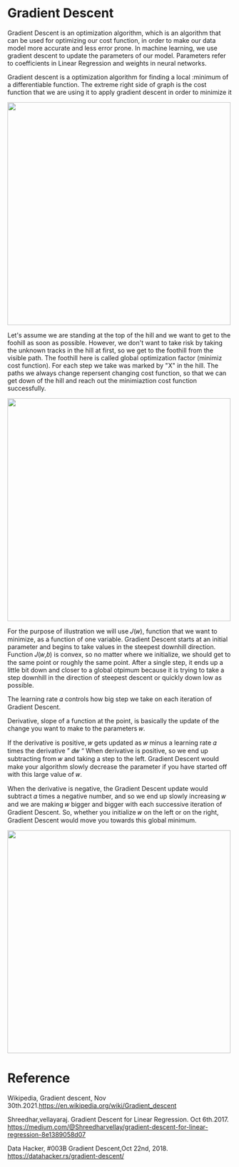 # Gradient Descent
Gradient Descent is an optimization algorithm, which is an algorithm that can be used for optimizing our cost function, in order to make our data model more accurate and less error prone. In machine learning, we use gradient descent to update the parameters of our model. Parameters refer to coefficients in Linear Regression and weights in neural networks.


Gradient descent is a optimization algorithm for finding a local :minimum of a differentiable function. The extreme right side of graph is the cost function that we are using it to apply gradient descent in order to minimize it

<td> <img src="https://miro.medium.com/max/700/1*Mvsa_fuVlG6U2yVm6BvMNA.png" width="500"/> </td>

Let's assume we are standing at the top of the hill and we want to get to the foohill as soon as possible. However, we don't want to take risk by taking the unknown tracks in the hill at first, so we get to the foothill from the visible path. The foothill here is called global optimization factor (minimiz cost function). For each step we take was marked by "X" in the hill. The paths we always change repersent changing cost function, so that we can get down of the hill and reach out the minimiaztion cost function successfully.

<td> <img src="https://miro.medium.com/max/700/1*f9a162GhpMbiTVTAua_lLQ.png" width="500"/> </td>

For the purpose of illustration we will use  𝐽(𝑤), function that we want to minimize, as a function of one variable.
Gradient Descent starts at an initial parameter and begins to take values in the steepest downhill direction. Function 𝐽(𝑤,𝑏) is convex, so no matter where we initialize, we should get to the same point or roughly the same point.
After a single step, it ends up a little bit down and closer to a global otpimum because it is trying to take a step downhill in the direction of steepest descent or quickly down low as possible.

The learning rate 𝛼 controls how big step we take on each iteration of Gradient Descent.

Derivative, slope of a function at the point, is basically the update of the change you want to make to the parameters 𝑤. 

If  the derivative is positive,  𝑤 gets updated as 𝑤  minus a learning rate 𝛼  times the derivative ” 𝑑𝑤 “
When derivative is positive, so we end up subtracting from 𝑤 and taking a step to the left. Gradient Descent would make your algorithm slowly decrease the parameter if you have started off with this large value of 𝑤.

When the derivative is negative,  the Gradient Descent update would subtract 𝛼 times a negative number, and so we end up slowly increasing 𝑤 and we are making 𝑤 bigger and bigger with each successive iteration of Gradient Descent. So, whether you initialize 𝑤 on the left or on the right, Gradient Descent would move you towards this global minimum.

<td> <img src="https://media5.datahacker.rs/2018/06/word-image-30.jpeg" width="500"/> </td>

# Reference 
Wikipedia, Gradient descent, Nov 30th.2021.https://en.wikipedia.org/wiki/Gradient_descent

Shreedhar,vellayaraj. Gradient Descent for Linear Regression. Oct 6th.2017. https://medium.com/@Shreedharvellay/gradient-descent-for-linear-regression-8e1389058d07

Data Hacker, #003B Gradient Descent,Oct 22nd, 2018. https://datahacker.rs/gradient-descent/
